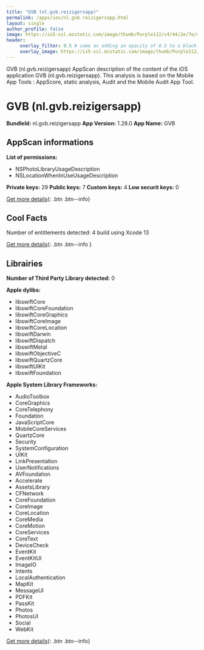 ```yaml
---
title: "GVB (nl.gvb.reizigersapp)"
permalink: /apps/ios/nl.gvb.reizigersapp.html
layout: single
author_profile: false
image: https://is5-ssl.mzstatic.com/image/thumb/Purple112/v4/44/2e/7e/442e7e91-59b8-7c5a-67ce-dfe04b580bdb/AppIcon-0-0-1x_U007emarketing-0-0-0-10-0-0-sRGB-0-0-0-GLES2_U002c0-512MB-85-220-0-0.png/512x512bb.jpg
header: 
     overlay_filter: 0.5 # same as adding an opacity of 0.5 to a black background
     overlay_image: https://is5-ssl.mzstatic.com/image/thumb/Purple112/v4/44/2e/7e/442e7e91-59b8-7c5a-67ce-dfe04b580bdb/AppIcon-0-0-1x_U007emarketing-0-0-0-10-0-0-sRGB-0-0-0-GLES2_U002c0-512MB-85-220-0-0.png/512x512bb.jpg
---
```

GVB (nl.gvb.reizigersapp) AppScan description of the content of the iOS application GVB (nl.gvb.reizigersapp). This analysis is based on the Mobile App Tools : AppScore, static analysis, Audit and the Mobile Audit App Tool.

# GVB (nl.gvb.reizigersapp)

**BundleId:** nl.gvb.reizigersapp
**App Version:** 1.28.0
**App Name:** GVB


## AppScan informations 

**List of permissions:** 
- NSPhotoLibraryUsageDescription
- NSLocationWhenInUseUsageDescription
  
  
**Private keys:** 29
**Public keys:** 7
**Custom keys:** 4
**Low securit keys:** 0
  
[Get more details](/pricing.html){: .btn .btn--info}

## Cool Facts

Number of entitlements detected: 4
build using Xcode 13
  
[Get more details](/pricing.html){: .btn .btn--info }

## Librairies 
**Number of Third Party Library detected:** 0


**Apple dylibs:**
- libswiftCore
- libswiftCoreFoundation
- libswiftCoreGraphics
- libswiftCoreImage
- libswiftCoreLocation
- libswiftDarwin
- libswiftDispatch
- libswiftMetal
- libswiftObjectiveC
- libswiftQuartzCore
- libswiftUIKit
- libswiftFoundation


**Apple System Library Frameworks:**
- AudioToolbox
- CoreGraphics
- CoreTelephony
- Foundation
- JavaScriptCore
- MobileCoreServices
- QuartzCore
- Security
- SystemConfiguration
- UIKit
- LinkPresentation
- UserNotifications
- AVFoundation
- Accelerate
- AssetsLibrary
- CFNetwork
- CoreFoundation
- CoreImage
- CoreLocation
- CoreMedia
- CoreMotion
- CoreServices
- CoreText
- DeviceCheck
- EventKit
- EventKitUI
- ImageIO
- Intents
- LocalAuthentication
- MapKit
- MessageUI
- PDFKit
- PassKit
- Photos
- PhotosUI
- Social
- WebKit


  
[Get more details](/pricing.html){: .btn .btn--info}

